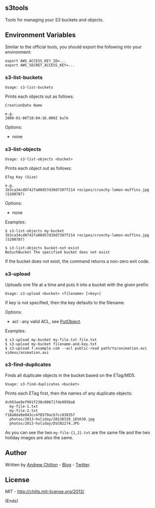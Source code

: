 ## s3tools ##

Tools for managing your S3 buckets and objects.

## Environment Variables ##

Similar to the official tools, you should export the following into your environment:

```
export AWS_ACCESS_KEY_ID=...
export AWS_SECRET_ACCESS_KEY=...
```

### s3-list-buckets ###

```
Usage: s3-list-buckets
```

Prints each objects out as follows:

```
CreationDate Name

e.g.
2008-01-06T10:04:16.000Z bulk
```

Options:

* none

### s3-list-objects ###

```
Usage: s3-list-objects <bucket>
```

Prints each object out as follows:

```
ETag Key (Size)

e.g.
1b3ca34cd0f42fa00d57d30d7307f214 recipes/crunchy-lemon-muffins.jpg (5208787)
```

Options:

* none

Examples:

```
$ s3-list-objects my-bucket
1b3ca34cd0f42fa00d57d30d7307f214 recipes/crunchy-lemon-muffins.jpg (5208787)

$ s3-list-objects bucket-not-exist
NoSuchBucket The specified bucket does not exist
```

If the bucket does not exist, the command returns a non-zero exit code.

### s3-upload ###

Uploads one file at a time and puts it into a bucket with the given prefix:

```
Usage: s3-upload <bucket> <filename> [<key>]
```

If key is not specified, then the key defaults to the filename.

Options:

* acl : any valid ACL, see [PutObject](docs.aws.amazon.com/AmazonS3/latest/API/RESTObjectPUT.html).

Examples:

```
$ s3-upload my-bucket my-file.txt file.txt
$ s3-upload my-bucket filename-and-key.txt
$ s3-upload f.example.com --acl public-read path/to/animation.avi videos/animation.avi
```

### s3-find-duplicates ###

Finds all duplicate objects in the bucket based on the ETag/MD5.

```
Usage: s3-find-duplicates <bucket>
```

Prints each ETag first, then the names of any duplicate objects:

```
dc603ae9ef991f230c00671fde9958a8
  my-file-1.txt
  my-file-2.txt
f18a0da9e043cc4f8579acb7cc838357
  photos/2013-holiday/20130319_165630.jpg
  photos/2013-holiday/DSCN2274.JPG
```

As you can see the two `my-file-{1,2}.txt` are the same file and the two holiday images are also the same.

## Author ##

Written by [Andrew Chilton](http://chilts.org/) - [Blog](http://chilts.org/blog/) -
[Twitter](https://twitter.com/andychilton).

## License ##

MIT - http://chilts.mit-license.org/2013/

(Ends)
